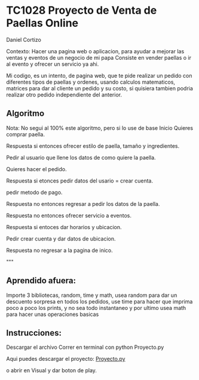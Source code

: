 # TC1028 Proyecto de Venta de Paellas Online

Daniel Cortizo

Contexto:
Hacer una pagina web o aplicacion, para ayudar a mejorar las ventas y eventos de un negocio de mi papa
Consiste en vender paellas o ir al evento y ofrecer un servicio ya ahi.

Mi codigo, es un intento, de pagina web, que te pide realizar un pedido con diferentes tipos de paellas y ordenes, usando 
calculos matematicos, matrices para dar al cliente un pedido y su costo, si quisiera tambien podria realizar otro pedido
independiente del anterior.



## Algoritmo
Nota: No segui al 100% este algoritmo, pero si lo use de base
Inicio
Quieres comprar paella.

Respuesta si entonces ofrecer estilo de paella, tamaño y ingredientes.

Pedir al usuario que llene los datos de como quiere la paella.

Quieres hacer el pedido.

Respuesta si etonces pedir datos del usario = crear cuenta.

pedir metodo de pago.

Respuesta no entonces regresar a pedir los datos de la paella.

Respuesta no entonces ofrecer servicio a eventos.

Respuesta si entoces dar horarios y ubicacion.

Pedir crear cuenta y dar datos de ubicacion.

Respuesta no regresar a la pagina de inico.

"""

## Aprendido afuera: 
 Importe 3 bibliotecas, random, time y math, usea random para dar un descuento sorpresa en todos los pedidos, use time 
 para hacer que imprima poco a poco los prints, y no sea todo instantaneo y por ultimo usea math para hacer unas operaciones
 basicas

## Instrucciones: 
Descargar el archivo 
Correr en terminal con python Proyecto.py

Aqui puedes descargar el proyecto:
[Proyecto.py](https://github.com/user-attachments/files/23028761/Proyecto.py)

o abrir en Visual y dar boton de play.
